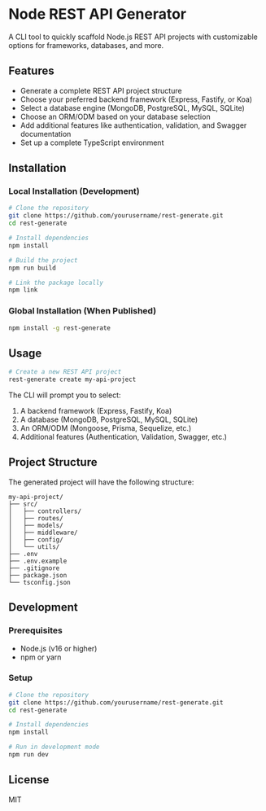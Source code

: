# Node REST API Generator

A CLI tool to quickly scaffold Node.js REST API projects with customizable options for frameworks, databases, and more.

## Features

- Generate a complete REST API project structure
- Choose your preferred backend framework (Express, Fastify, or Koa)
- Select a database engine (MongoDB, PostgreSQL, MySQL, SQLite)
- Choose an ORM/ODM based on your database selection
- Add additional features like authentication, validation, and Swagger documentation
- Set up a complete TypeScript environment

## Installation

### Local Installation (Development)

```bash
# Clone the repository
git clone https://github.com/yourusername/rest-generate.git
cd rest-generate

# Install dependencies
npm install

# Build the project
npm run build

# Link the package locally
npm link
```

### Global Installation (When Published)

```bash
npm install -g rest-generate
```

## Usage

```bash
# Create a new REST API project
rest-generate create my-api-project
```

The CLI will prompt you to select:

1. A backend framework (Express, Fastify, Koa)
2. A database (MongoDB, PostgreSQL, MySQL, SQLite)
3. An ORM/ODM (Mongoose, Prisma, Sequelize, etc.)
4. Additional features (Authentication, Validation, Swagger, etc.)

## Project Structure

The generated project will have the following structure:

```
my-api-project/
├── src/
│   ├── controllers/
│   ├── routes/
│   ├── models/
│   ├── middleware/
│   ├── config/
│   └── utils/
├── .env
├── .env.example
├── .gitignore
├── package.json
└── tsconfig.json
```

## Development

### Prerequisites

- Node.js (v16 or higher)
- npm or yarn

### Setup

```bash
# Clone the repository
git clone https://github.com/yourusername/rest-generate.git
cd rest-generate

# Install dependencies
npm install

# Run in development mode
npm run dev
```

## License

MIT
